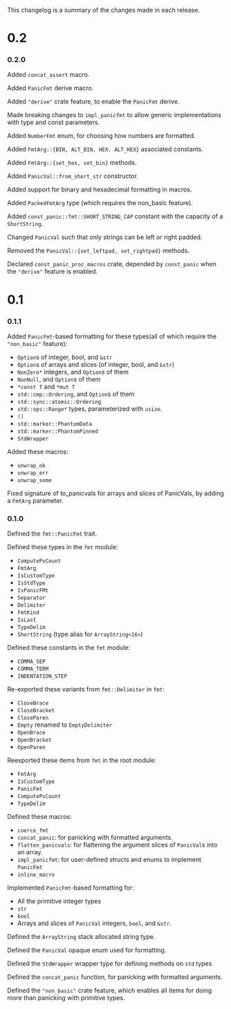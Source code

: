 This changelog is a summary of the changes made in each release.

# 0.2

### 0.2.0

Added `concat_assert` macro.

Added `PanicFmt` derive macro.

Added `"derive"` crate feature, to enable the `PanicFmt` derive.

Made breaking changes to `impl_panicfmt` to allow generic implementations with type and const parameters.

Added `NumberFmt` enum, for choosing how numbers are formatted.

Added `FmtArg::{BIN, ALT_BIN, HEX. ALT_HEX}` associated constants.

Added `FmtArg::{set_hex, set_bin}` methods.

Added `PanicVal::from_short_str` constructor.

Added support for binary and hexadecimal formatting in macros.

Added `PackedFmtArg` type (which requires the non_basic feature).

Added `const_panic::fmt::SHORT_STRING_CAP` constant with the capacity of a `ShortString`.


Changed `PanicVal` such that only strings can be left or right padded.

Removed the `PanicVal::{set_leftpad, set_rightpad}` methods.

Declared `const_panic_proc_macros` crate, depended by `const_panic` when the `"derive"` feature is enabled.

# 0.1

### 0.1.1

Added `PanicFmt`-based formatting for these types(all of which require the `"non_basic"` feature):
- `Option`s of integer, bool, and `&str`
- `Option`s of arrays and slices (of integer, bool, and `&str`)
- `NonZero*` integers, and `Option`s of them
- `NonNull`, and `Option`s of them
- `*const T` and `*mut T`
- `std::cmp::Ordering`, and `Option`s of them
- `std::sync::atomic::Ordering`
- `std::ops::Range*` types, parameterized with `usize`.
- `()`
- `std::marker::PhantomData`
- `std::marker::PhantomPinned`
- `StdWrapper`

Added these macros:
- `unwrap_ok`
- `unwrap_err`
- `unwrap_some`

Fixed signature of to_panicvals for arrays and slices of PanicVals, by adding a `FmtArg` parameter.


### 0.1.0

Defined the `fmt::PanicFmt` trait.

Defined these types in the `fmt` module:
- `ComputePvCount`
- `FmtArg`
- `IsCustomType`
- `IsStdType`
- `IsPanicFMt`
- `Separator`
- `Delimiter`
- `FmtKind`
- `IsLast`
- `TypeDelim`
- `ShortString` (type alias for `ArrayString<16>`)

Defined these constants in the `fmt` module:
- `COMMA_SEP`
- `COMMA_TERM`
- `INDENTATION_STEP`

Re-exported these variants from `fmt::Delimiter` in `fmt`:
- `CloseBrace`
- `CloseBracket`
- `CloseParen`
- `Empty` renamed to `EmptyDelimiter`
- `OpenBrace`
- `OpenBracket`
- `OpenParen`

Reexported these items from `fmt` in the root module:
- `FmtArg`
- `IsCustomType`
- `PanicFmt`
- `ComputePvCount`
- `TypeDelim`


Defined these macros:
- `coerce_fmt`
- `concat_panic`: for panicking with formatted arguments.
- `flatten_panicvals`: for flattening the argument slices of `PanicVal`s into an array.
- `impl_panicfmt`: for user-defined structs and enums to implement  `PanicFmt`
- `inline_macro`

Implemented `PanicFmt`-based formatting for:
- All the primitive integer types
- `str`
- `bool`
- Arrays and slices of `PanicVal` integers, `bool`, and `&str`. 

Defined the `ArrayString` stack allocated string type.

Defined the `PanicVal` opaque enum used for formatting.

Defined the `StdWrapper` wrapper type for defining methods on `std` types

Defined the `concat_panic` function, for panicking with formatted arguments.

Defined the `"non_basic"` crate feature, 
which enables all items for doing more than panicking with primitive types.




